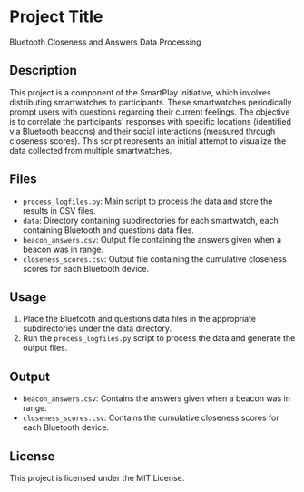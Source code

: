 # Project Title
Bluetooth Closeness and Answers Data Processing

## Description
This project is a component of the SmartPlay initiative, which involves distributing smartwatches to participants. These smartwatches periodically prompt users with questions regarding their current feelings. The objective is to correlate the participants' responses with specific locations (identified via Bluetooth beacons) and their social interactions (measured through closeness scores). This script represents an initial attempt to visualize the data collected from multiple smartwatches.

## Files
- `process_logfiles.py`: Main script to process the data and store the results in CSV files.
- `data`: Directory containing subdirectories for each smartwatch, each containing Bluetooth and questions data files.
- `beacon_answers.csv`: Output file containing the answers given when a beacon was in range.
- `closeness_scores.csv`: Output file containing the cumulative closeness scores for each Bluetooth device.

## Usage
1. Place the Bluetooth and questions data files in the appropriate subdirectories under the data directory.
2. Run the `process_logfiles.py` script to process the data and generate the output files.

## Output
- `beacon_answers.csv`: Contains the answers given when a beacon was in range.
- `closeness_scores.csv`: Contains the cumulative closeness scores for each Bluetooth device.

## License
This project is licensed under the MIT License.

